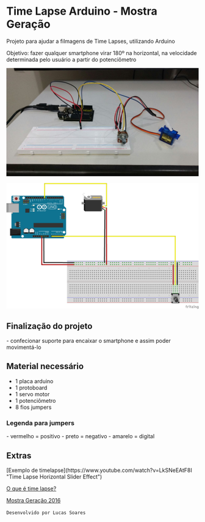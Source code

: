 # Time Lapse Arduino - Mostra Geração
Projeto para ajudar a filmagens de Time Lapses, utilizando Arduino

Objetivo: fazer qualquer smartphone virar 180º na horizontal, na velocidade determinada pelo usuário a partir do potenciômetro

![alt tag](https://github.com/LucasSoaress/TimelapseArduino/blob/master/images/image1.jpeg?raw=true)

![alt tag](https://github.com/LucasSoaress/TimelapseArduino/blob/master/images/esquema.png)
<h2>Finalização do projeto</h2>
- confecionar suporte para encaixar o smartphone e assim poder movimentá-lo


<h2>Material necessário</h2>

- 1 placa arduino 
- 1 protoboard
- 1 servo motor
- 1 potenciômetro
- 8 fios jumpers

<h3>Legenda para jumpers</h3>
- vermelho = positivo
- preto = negativo
- amarelo = digital


<h2>Extras</h2>
[Exemplo de timelapse](https://www.youtube.com/watch?v=LkSNeEAtF8I "Time Lapse Horizontal Slider Effect")

[O que é time lapse?](http://maquinna.com.br/blog/referencia/339/o-que-e-time-lapse/ "O que é time lapse?")

[Mostra Geração 2016](http://www.festivaldorio.com.br/br/noticias/inscricoes-abertas-para-as-oficinas-geracao-de-2016 "Conheça o Mostra Geração")

``Desenvolvido por Lucas Soares``
